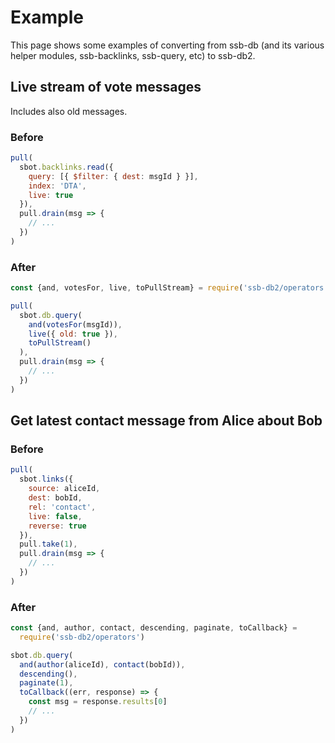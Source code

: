 <!--
SPDX-FileCopyrightText: 2021 Anders Rune Jensen

SPDX-License-Identifier: CC0-1.0
-->

# Example

This page shows some examples of converting from ssb-db (and its various helper modules, ssb-backlinks, ssb-query, etc) to ssb-db2.

## Live stream of vote messages

Includes also old messages.

### Before

```js
pull(
  sbot.backlinks.read({
    query: [{ $filter: { dest: msgId } }],
    index: 'DTA',
    live: true
  }),
  pull.drain(msg => {
    // ...
  })
)
```

### After

```js
const {and, votesFor, live, toPullStream} = require('ssb-db2/operators')

pull(
  sbot.db.query(
    and(votesFor(msgId)),
    live({ old: true }),
    toPullStream()
  ),
  pull.drain(msg => {
    // ...
  })
)
```

## Get latest contact message from Alice about Bob

### Before

```js
pull(
  sbot.links({
    source: aliceId,
    dest: bobId,
    rel: 'contact',
    live: false,
    reverse: true
  }),
  pull.take(1),
  pull.drain(msg => {
    // ...
  })
)
```

### After

```js
const {and, author, contact, descending, paginate, toCallback} =
  require('ssb-db2/operators')

sbot.db.query(
  and(author(aliceId), contact(bobId)),
  descending(),
  paginate(1),
  toCallback((err, response) => {
    const msg = response.results[0]
    // ...
  })
)
```
